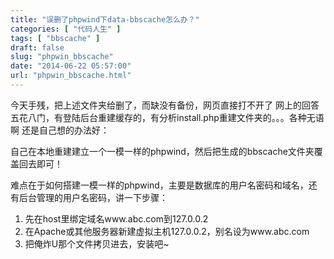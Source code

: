 ```yaml
---
title: "误删了phpwind下data-bbscache怎么办？"
categories: [ "代码人生" ]
tags: [ "bbscache" ]
draft: false
slug: "phpwin_bbscache"
date: "2014-06-22 05:57:00"
url: "phpwin_bbscache.html"
---
```


今天手残，把上述文件夹给删了，而缺没有备份，网页直接打不开了 网上的回答五花八门，有登陆后台重建缓存的，有分析install.php重建文件夹的。。。各种无语啊 还是自己想的办法好：

自己在本地重建建立一个一模一样的phpwind，然后把生成的bbscache文件夹覆盖回去即可！ 

难点在于如何搭建一模一样的phpwind，主要是数据库的用户名密码和域名，还有后台管理的用户名密码，讲一下步骤：
 
1.  先在host里绑定域名www.abc.com到127.0.0.2
2.  在Apache或其他服务器新建虚拟主机127.0.0.2，别名设为www.abc.com
3.  把俺炸U那个文件拷贝进去，安装吧~